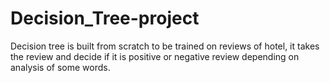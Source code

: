 # Decision_Tree-project
Decision  tree is built from scratch to be trained on reviews of hotel, it takes the review and decide if it is positive or negative review depending on analysis of some words.

